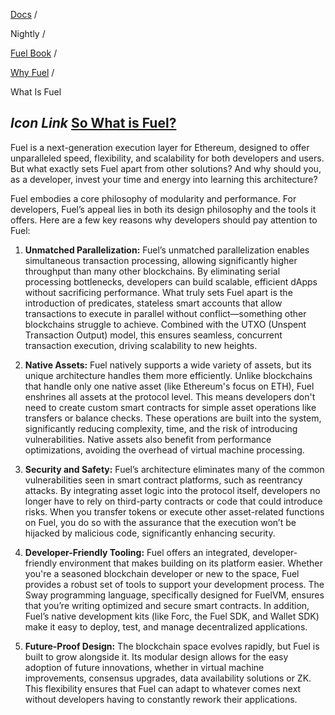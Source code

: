 [Docs](https://docs.fuel.network/) /

Nightly  /

[Fuel Book](https://docs.fuel.network/docs/nightly/fuel-book/) /

[Why Fuel](https://docs.fuel.network/docs/nightly/fuel-book/why-fuel/) /

What Is Fuel

## _Icon Link_ [So What is Fuel?](https://docs.fuel.network/docs/nightly/fuel-book/why-fuel/what-is-fuel/\#so-what-is-fuel)

Fuel is a next-generation execution layer for Ethereum, designed to offer unparalleled speed, flexibility, and scalability for both developers and users. But what exactly sets Fuel apart from other solutions? And why should you, as a developer, invest your time and energy into learning this architecture?

Fuel embodies a core philosophy of modularity and performance. For developers, Fuel’s appeal lies in both its design philosophy and the tools it offers. Here are a few key reasons why developers should pay attention to Fuel:

1. **Unmatched Parallelization:** Fuel’s unmatched parallelization enables simultaneous transaction processing, allowing significantly higher throughput than many other blockchains. By eliminating serial processing bottlenecks, developers can build scalable, efficient dApps without sacrificing performance. What truly sets Fuel apart is the introduction of predicates, stateless smart accounts that allow transactions to execute in parallel without conflict—something other blockchains struggle to achieve. Combined with the UTXO (Unspent Transaction Output) model, this ensures seamless, concurrent transaction execution, driving scalability to new heights.

2. **Native Assets:** Fuel natively supports a wide variety of assets, but its unique architecture handles them more efficiently. Unlike blockchains that handle only one native asset (like Ethereum's focus on ETH), Fuel enshrines all assets at the protocol level. This means developers don't need to create custom smart contracts for simple asset operations like transfers or balance checks. These operations are built into the system, significantly reducing complexity, time, and the risk of introducing vulnerabilities. Native assets also benefit from performance optimizations, avoiding the overhead of virtual machine processing.

3. **Security and Safety:** Fuel’s architecture eliminates many of the common vulnerabilities seen in smart contract platforms, such as reentrancy attacks. By integrating asset logic into the protocol itself, developers no longer have to rely on third-party contracts or code that could introduce risks. When you transfer tokens or execute other asset-related functions on Fuel, you do so with the assurance that the execution won’t be hijacked by malicious code, significantly enhancing security.

4. **Developer-Friendly Tooling:** Fuel offers an integrated, developer-friendly environment that makes building on its platform easier. Whether you're a seasoned blockchain developer or new to the space, Fuel provides a robust set of tools to support your development process. The Sway programming language, specifically designed for FuelVM, ensures that you’re writing optimized and secure smart contracts. In addition, Fuel’s native development kits (like Forc, the Fuel SDK, and Wallet SDK) make it easy to deploy, test, and manage decentralized applications.

5. **Future-Proof Design:** The blockchain space evolves rapidly, but Fuel is built to grow alongside it. Its modular design allows for the easy adoption of future innovations, whether in virtual machine improvements, consensus upgrades, data availability solutions or ZK. This flexibility ensures that Fuel can adapt to whatever comes next without developers having to constantly rework their applications.